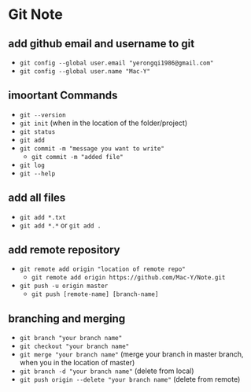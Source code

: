 # Git Note

## add github email and username to git
- `git config --global user.email "yerongqi1986@gmail.com"`
- `git config --global user.name "Mac-Y"`

## imoortant Commands
- `git --version`
- `git init` (when in the location of the folder/project)
- `git status`
- `git add`
- `git commit -m "message you want to write"`
    + `git commit -m "added file"`
- `git log`
- `git --help`

## add all files
- `git add *.txt`
- `git add *.*` or `git add .`

## add remote repository
- `git remote add origin "location of remote repo"`
    + `git remote add origin https://github.com/Mac-Y/Note.git`
- `git push -u origin master`
    + `git push [remote-name] [branch-name]`

## branching and merging
- `git branch "your branch name"`
- `git checkout "your branch name"`
- `git merge "your branch name"` (merge your branch in master branch, when you in the location of master)
- `git branch -d "your branch name"` (delete from local)
- `git push origin --delete "your branch name"` (delete from remote)
